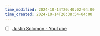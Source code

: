 ```yaml
---
time_modified: 2024-10-14T20:40:02-04:00
time_created: 2024-10-14T20:38:54-04:00
---
```


- [ ] [Justin Solomon - YouTube](https://www.youtube.com/@justinmsolomon/featured)